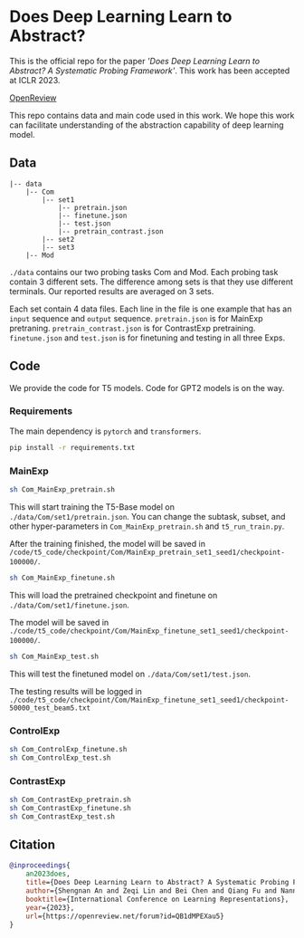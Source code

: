 # Does Deep Learning Learn to Abstract?

This is the official repo for the paper 
*'Does Deep Learning Learn to Abstract? A Systematic Probing Framework'*.
This work has been accepted at ICLR 2023.

[OpenReview](https://openreview.net/forum?id=QB1dMPEXau5)

This repo contains data and main code used in this work.
We hope this work can facilitate understanding of the abstraction capability of deep learning model.


## Data

```shell
|-- data
    |-- Com
        |-- set1
            |-- pretrain.json
            |-- finetune.json
            |-- test.json
            |-- pretrain_contrast.json
        |-- set2
        |-- set3
    |-- Mod
```

`./data` contains our two probing tasks Com and Mod.
Each probing task contain 3 different sets.
The difference among sets is that they use different terminals.
Our reported results are averaged on 3 sets.

Each set contain 4 data files.
Each line in the file is one example that has an `input` sequence and `output` sequence.
`pretrain.json` is for MainExp pretraning.
`pretrain_contrast.json` is for ContrastExp pretraining.
`finetune.json` and `test.json` is for finetuning and testing in all three Exps.

## Code

We provide the code for T5 models.
Code for GPT2 models is on the way.

### Requirements

The main dependency is `pytorch` and `transformers`.

```bash
pip install -r requirements.txt
```

### MainExp

```bash
sh Com_MainExp_pretrain.sh
```

This will start training the T5-Base model on `./data/Com/set1/pretrain.json`.
You can change the subtask, subset, and other hyper-parameters 
in `Com_MainExp_pretrain.sh` and `t5_run_train.py`.

After the training finished, the model will be saved in `/code/t5_code/checkpoint/Com/MainExp_pretrain_set1_seed1/checkpoint-100000/`.

```bash
sh Com_MainExp_finetune.sh
```

This will load the pretrained checkpoint and finetune on `./data/Com/set1/finetune.json`.

The model will be saved in `./code/t5_code/checkpoint/Com/MainExp_finetune_set1_seed1/checkpoint-100000/`.

```bash
sh Com_MainExp_test.sh
```

This will test the finetuned model on `./data/Com/set1/test.json`.

The testing results will be logged in `./code/t5_code/checkpoint/Com/MainExp_finetune_set1_seed1/checkpoint-50000_test_beam5.txt`


### ControlExp

```bash
sh Com_ControlExp_finetune.sh
sh Com_ControlExp_test.sh
```

### ContrastExp

```bash
sh Com_ContrastExp_pretrain.sh
sh Com_ContrastExp_finetune.sh
sh Com_ContrastExp_test.sh
```



## Citation

```bibtex
@inproceedings{
    an2023does,
    title={Does Deep Learning Learn to Abstract? A Systematic Probing Framework},
    author={Shengnan An and Zeqi Lin and Bei Chen and Qiang Fu and Nanning Zheng and Jian-Guang Lou},
    booktitle={International Conference on Learning Representations},
    year={2023},
    url={https://openreview.net/forum?id=QB1dMPEXau5}
}
```
